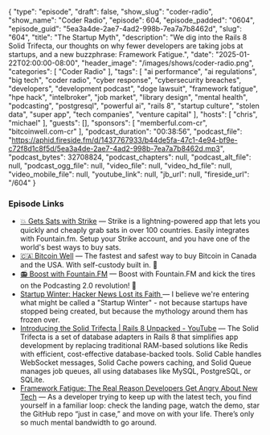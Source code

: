 {
  "type": "episode",
  "draft": false,
  "show_slug": "coder-radio",
  "show_name": "Coder Radio",
  "episode": 604,
  "episode_padded": "0604",
  "episode_guid": "5ea3a4de-2ae7-4ad2-998b-7ea7a7b8462d",
  "slug": "604",
  "title": "The Startup Myth",
  "description": "We dig into the Rails 8 Solid Trifecta, our thoughts on why fewer developers are taking jobs at startups, and a new buzzphrase: Framework Fatigue.",
  "date": "2025-01-22T02:00:00-08:00",
  "header_image": "/images/shows/coder-radio.png",
  "categories": [
    "Coder Radio"
  ],
  "tags": [
    "ai performance",
    "ai regulations",
    "big tech",
    "coder radio",
    "cyber response",
    "cybersecurity breaches",
    "developers",
    "development podcast",
    "doge lawsuit",
    "framework fatigue",
    "hpe hack",
    "intelbroker",
    "job market",
    "library design",
    "mental health",
    "podcasting",
    "postgresql",
    "powerful ai",
    "rails 8",
    "startup culture",
    "stolen data",
    "super app",
    "tech companies",
    "venture capital"
  ],
  "hosts": [
    "chris",
    "michael"
  ],
  "guests": [],
  "sponsors": [
    "memberful.com-cr",
    "bitcoinwell.com-cr"
  ],
  "podcast_duration": "00:38:56",
  "podcast_file": "https://aphid.fireside.fm/d/1437767933/b44de5fa-47c1-4e94-bf9e-c72f8d1c8f5d/5ea3a4de-2ae7-4ad2-998b-7ea7a7b8462d.mp3",
  "podcast_bytes": 32708824,
  "podcast_chapters": null,
  "podcast_alt_file": null,
  "podcast_ogg_file": null,
  "video_file": null,
  "video_hd_file": null,
  "video_mobile_file": null,
  "youtube_link": null,
  "jb_url": null,
  "fireside_url": "/604"
}


### Episode Links

  * [💥 Gets Sats with Strike](https://strike.me/ "💥 Gets Sats with Strike") — Strike is a lightning-powered app that lets you quickly and cheaply grab sats in over 100 countries. Easily integrates with Fountain.fm. Setup your Strike account, and you have one of the world's best ways to buy sats.
  * [🇨🇦 Bitcoin Well](https://bitcoinwell.com/jupiter "🇨🇦  Bitcoin Well") — The fastest and safest way to buy Bitcoin in Canada and the USA. With self-custody built in. 🥇
  * [📻 Boost with Fountain.FM](https://fountain.fm/ "📻 Boost with Fountain.FM") — Boost with Fountain.FM and kick the tires on the Podcasting 2.0 revolution! 🚀
  * [Startup Winter: Hacker News Lost its Faith ](https://www.vincentschmalbach.com/startup-winter-hacker-news-lost-its-faith/ "Startup Winter: Hacker News Lost its Faith ") — I believe we're entering what might be called a "Startup Winter" - not because startups have stopped being created, but because the mythology around them has frozen over.
  * [Introducing the Solid Trifecta | Rails 8 Unpacked - YouTube](https://www.youtube.com/watch?v=FpfAu20I00A "Introducing the Solid Trifecta | Rails 8 Unpacked - YouTube") — The Solid Trifecta is a set of database adapters in Rails 8 that simplifies app development by replacing traditional RAM-based solutions like Redis with efficient, cost-effective database-backed tools. Solid Cable handles WebSocket messages, Solid Cache powers caching, and Solid Queue manages job queues, all using databases like MySQL, PostgreSQL, or SQLite. 
  * [Framework Fatigue: The Real Reason Developers Get Angry About New Tech](https://blog.raed.dev/posts/framework-fatigue-the-real-reason-developers-get-angry-about-new-tech "Framework Fatigue: The Real Reason Developers Get Angry About New Tech") — As a developer trying to keep up with the latest tech, you find yourself in a familiar loop: check the landing page, watch the demo, star the GitHub repo “just in case,” and move on with your life. There’s only so much mental bandwidth to go around.



